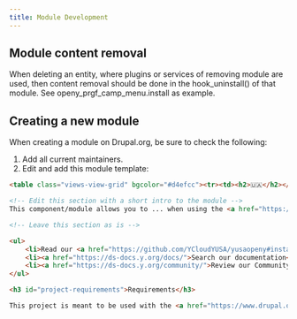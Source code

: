 ```yaml
---
title: Module Development
---
```


## Module content removal

When deleting an entity, where plugins or services of removing module are used,
then content removal should be done in the hook_uninstall() of that module.
See openy_prgf_camp_menu.install as example.

## Creating a new module

When creating a module on Drupal.org, be sure to check the following:

1. Add all current maintainers.
2. Edit and add this module template:

```html
<table class="views-view-grid" bgcolor="#d4efcc"><tr><td><h2>🇺🇦</h2></td><td>This module is maintained by Ukrainian developers. Please consider <a href="https://supportukrainenow.org">supporting Ukraine</a> in a fight for their freedom and the safety of Europe.</td></tr></table>

<!-- Edit this section with a short intro to the module -->
This component/module allows you to ... when using the <a href="https://github.com/YCloudYUSA/y_lb">YMCA Layout Builder</a> package.

<!-- Leave this section as is -->

<ul>
    <li>Read our <a href="https://github.com/YCloudYUSA/yusaopeny#installation">instructions for getting started</a>.</li>
    <li><a href="https://ds-docs.y.org/docs/">Search our documentation</a> for assistance.</li>
    <li><a href="https://ds-docs.y.org/community/">Review our Community Resources</a> for more information.</li>
</ul>

<h3 id="project-requirements">Requirements</h3>

This project is meant to be used with the <a href="https://www.drupal.org/project/openy">YMCA's Website Service distribution</a>.
```

